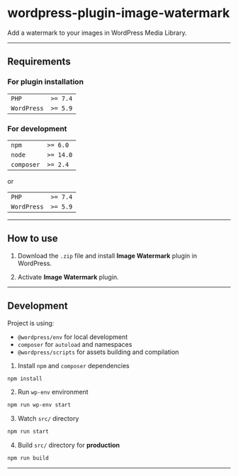 # wordpress-plugin-image-watermark

Add a watermark to your images in WordPress Media Library.

---

## Requirements

### For plugin installation

|             |          |
| ----------- | -------- |
| `PHP`       | `>= 7.4` |
| `WordPress` | `>= 5.9` |

### For development

|            |           |
| ---------- | --------- |
| `npm`      | `>= 6.0`  |
| `node`     | `>= 14.0` |
| `composer` | `>= 2.4`  |

or

|             |          |
| ----------- | -------- |
| `PHP`       | `>= 7.4` |
| `WordPress` | `>= 5.9` |

---

## How to use

1. Download the `.zip` file and install **Image Watermark** plugin in WordPress.

2. Activate **Image Watermark** plugin.

---

## Development

Project is using:

- `@wordpress/env` for local development
- `composer` for `autoload` and namespaces
- `@wordpress/scripts` for assets building and compilation

1. Install `npm` and `composer` dependencies

```sh
npm install
```

2. Run `wp-env` environment

```sh
npm run wp-env start
```

3. Watch `src/` directory

```sh
npm run start
```

4. Build `src/` directory for **production**

```sh
npm run build
```

---
